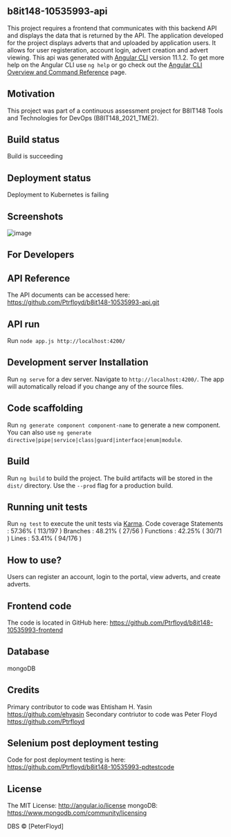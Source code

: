 ## b8it148-10535993-api
This project requires a frontend that communicates with this backend API and displays the data that is returned by the API. The application developed for the project displays adverts that and uploaded by application users. It allows for user registeration, account login, advert creation and advert viewing.
This api was generated with [Angular CLI](https://github.com/angular/angular-cli) version 11.1.2. To get more help on the Angular CLI use `ng help` or go check out the [Angular CLI Overview and Command Reference](https://angular.io/cli) page.

## Motivation
This project was part of a continuous assessment project for B8IT148 Tools and Technologies for DevOps (B8IT148_2021_TME2).

## Build status
Build is succeeding

## Deployment status
Deployment to Kubernetes is failing
 
## Screenshots
![image](https://user-images.githubusercontent.com/77413132/114779013-77182800-9d6d-11eb-8d0f-0fd681938ef0.png)

## For Developers

## API Reference

The API documents can be accessed here: https://github.com/Ptrfloyd/b8it148-10535993-api.git

## API run

Run `node app.js http://localhost:4200/`

## Development server Installation

Run `ng serve` for a dev server. Navigate to `http://localhost:4200/`. The app will automatically reload if you change any of the source files.

## Code scaffolding

Run `ng generate component component-name` to generate a new component. You can also use `ng generate directive|pipe|service|class|guard|interface|enum|module`.

## Build

Run `ng build` to build the project. The build artifacts will be stored in the `dist/` directory. Use the `--prod` flag for a production build.

## Running unit tests

Run `ng test` to execute the unit tests via [Karma](https://karma-runner.github.io).
Code coverage
Statements   : 57.36% ( 113/197 )
Branches     : 48.21% ( 27/56 )
Functions    : 42.25% ( 30/71 )
Lines        : 53.41% ( 94/176 )

## How to use?

Users can register an account, login to the portal, view adverts, and create adverts. 

## Frontend code

The code is located in GitHub here: https://github.com/Ptrfloyd/b8it148-10535993-frontend

## Database

mongoDB

## Credits

Primary contributor to code was Ehtisham H. Yasin https://github.com/ehyasin
Secondary contriutor to code was Peter Floyd https://github.com/Ptrfloyd

## Selenium post deployment testing

Code for post deployment testing is here: https://github.com/Ptrfloyd/b8it148-10535993-pdtestcode

## License
The MIT License: http://angular.io/license
mongoDB: https://www.mongodb.com/community/licensing

DBS © [PeterFloyd]
